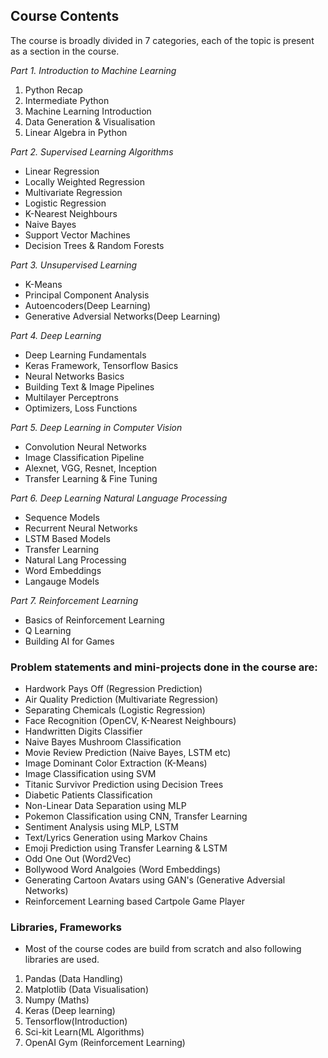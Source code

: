 
**Course Contents**
-------------------
The course is broadly divided in 7 categories, each of the topic is present as a section in the course.

*Part 1. Introduction to Machine Learning*
1. Python Recap
2. Intermediate Python
3. Machine Learning Introduction
4. Data Generation & Visualisation
5. Linear Algebra in Python

*Part 2. Supervised Learning Algorithms*
- Linear Regression
- Locally Weighted Regression
- Multivariate Regression
- Logistic Regression
- K-Nearest Neighbours
- Naive Bayes
- Support Vector Machines
- Decision Trees & Random Forests

*Part 3. Unsupervised Learning*
- K-Means
- Principal Component Analysis
- Autoencoders(Deep Learning)
- Generative Adversial Networks(Deep Learning)

*Part 4. Deep Learning*
- Deep Learning Fundamentals
- Keras Framework, Tensorflow Basics
- Neural Networks Basics
- Building Text & Image Pipelines
- Multilayer Perceptrons
- Optimizers, Loss Functions

*Part 5. Deep Learning in Computer Vision*
- Convolution Neural Networks
- Image Classification Pipeline
- Alexnet, VGG, Resnet, Inception
- Transfer Learning & Fine Tuning

*Part 6. Deep Learning Natural Language Processing*
- Sequence Models
- Recurrent Neural Networks
- LSTM Based Models
- Transfer Learning
- Natural Lang Processing
- Word Embeddings
- Langauge Models

*Part 7. Reinforcement Learning*
- Basics of Reinforcement Learning
- Q Learning
- Building AI for Games

### Problem statements and mini-projects done in the course are: 
- Hardwork Pays Off (Regression Prediction)
- Air Quality Prediction (Multivariate Regression)
- Separating Chemicals (Logistic Regression)
- Face Recognition (OpenCV, K-Nearest Neighbours)
- Handwritten Digits Classifier
- Naive Bayes Mushroom Classification
- Movie Review Prediction (Naive Bayes, LSTM etc)
- Image Dominant Color Extraction (K-Means)
- Image Classification using SVM
- Titanic Survivor Prediction using Decision Trees
- Diabetic Patients Classification
- Non-Linear Data Separation using MLP
- Pokemon Classification using CNN, Transfer Learning
- Sentiment Analysis using MLP, LSTM
- Text/Lyrics Generation using Markov Chains
- Emoji Prediction using Transfer Learning & LSTM
- Odd One Out (Word2Vec)
- Bollywood Word Analgoies (Word Embeddings)
- Generating Cartoon Avatars using GAN's (Generative Adversial Networks)
- Reinforcement Learning based Cartpole Game Player

### Libraries, Frameworks
- Most of the course codes are build from scratch and also following libraries are used.
1. Pandas (Data Handling)
2. Matplotlib (Data Visualisation)
3. Numpy (Maths)
4. Keras (Deep learning)
5. Tensorflow(Introduction)
6. Sci-kit Learn(ML Algorithms)
6. OpenAI Gym (Reinforcement Learning)



